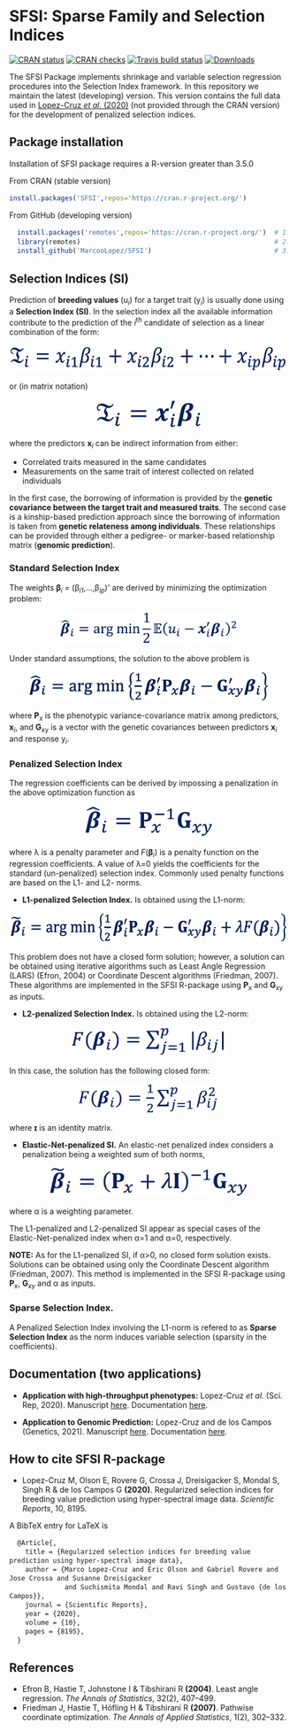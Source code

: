 # SFSI: Sparse Family and Selection Indices

[![CRAN status](https://www.r-pkg.org/badges/version/SFSI?color=green)](https://CRAN.R-project.org/package=SFSI) [![CRAN checks](https://cranchecks.info/badges/worst/SFSI)](https://cran.r-project.org/web/checks/check_results_SFSI.html) [![Travis build status](https://travis-ci.com/MarcooLopez/SFSI.svg?branch=master)](https://travis-ci.com/MarcooLopez/SFSI) [![Downloads](http://cranlogs.r-pkg.org/badges/SFSI?color=blue)](http://www.r-pkg.org/pkg/SFSI)

The SFSI Package implements shrinkage and variable selection regression procedures into the Selection Index framework. In this repository we maintain the latest (developing) version. This version contains the full data used in [Lopez-Cruz *et al.* (2020)](https://www.nature.com/articles/s41598-020-65011-2) (not provided through the CRAN version) for the development of penalized selection indices.

## Package installation

Installation of SFSI package requires a R-version greater than 3.5.0

From CRAN (stable version)
```r
install.packages('SFSI',repos='https://cran.r-project.org/')
```

From GitHub (developing version)
```r
  install.packages('remotes',repos='https://cran.r-project.org/')  # 1. install remotes
  library(remotes)                                                 # 2. load the library
  install_github('MarcooLopez/SFSI')                               # 3. install SFSI from GitHub
```

## Selection Indices (SI)

Prediction of **breeding values** (u<sub><i>i</i></sub>) for a target trait (y<sub><i>i</i></sub>) is usually done using a **Selection Index (SI)**.
In the selection index all the available information contribute to the prediction of the *i*<sup>th</sup> candidate of selection as a linear combination of the form:

<p align="center">
<img src="https://github.com/MarcooLopez/SFSI/blob/master/vignettes/Img1.png" height="50"/>
</p>

or (in matrix notation)

<p align="center">
<img src="https://github.com/MarcooLopez/SFSI/blob/master/vignettes/Img2.png" height="55"/>
</p>

where the predictors <b>x</b><sub><i>i</i></sub> can be indirect information from either:

- Correlated traits measured in the same candidates
- Measurements on the same trait of interest collected on related individuals

In the first case, the borrowing of information is provided by the **genetic covariance between the target trait and measured traits**. The second case is a kinship-based prediction approach since the borrowing of information is taken from **genetic relateness among individuals**. These relationships can be provided through either a pedigree- or marker-based relationship matrix (**genomic prediction**).

### Standard Selection Index

The weights <b>&beta;</b><sub><i>i</i></sub> = (&beta;<sub><i>i1</i></sub>,...,&beta;<sub><i>ip</i></sub>)'
are derived by minimizing the optimization problem:

<p align="center">
<img src="https://github.com/MarcooLopez/SFSI/blob/master/vignettes/Img3.png" height="60"/>
</p>

Under standard assumptions, the solution to the above problem is

<p align="center">
<img src="https://github.com/MarcooLopez/SFSI/blob/master/vignettes/Img4.png" height="55"/>
</p>

where <b>P</b><sub>x</sub> is the phenotypic variance-covariance matrix among predictors, <b>x</b><sub><i>i</i></sub>, and <b>G</b><sub>xy</sub> is a vector with the genetic covariances between predictors <b>x</b><sub><i>i</i></sub> and response y<sub><i>i</i></sub>.

### Penalized Selection Index
The regression coefficients can be derived by impossing a penalization in the above optimization function as

<p align="center">
<img src="https://github.com/MarcooLopez/SFSI/blob/master/vignettes/Img5.png" height="60"/>
</p>

where &lambda; is a penalty parameter and <i>F</i>(<b>&beta;</b><sub><i>i</i></sub>)
is a penalty function on the regression coefficients. A value of &lambda;=0 yields the coefficients for the standard (un-penalized) selection index. Commonly used penalty functions are based on the L1- and L2- norms.

* **L1-penalized Selection Index.** Is obtained using the L1-norm:

<p align="center">
<img src="https://github.com/MarcooLopez/SFSI/blob/master/vignettes/Img6.png" height="55"/>
</p>

This problem does not have a closed form solution; however, a solution can be obtained using iterative algorithms such as Least Angle Regression (LARS) (Efron, 2004) or Coordinate Descent algorithms (Friedman, 2007). These algorithms are implemented in the SFSI R-package using <b>P</b><sub>x</sub> and <b>G</b><sub>xy</sub> as inputs.

* **L2-penalized Selection Index.** Is obtained using the L2-norm:

<p align="center">
<img src="https://github.com/MarcooLopez/SFSI/blob/master/vignettes/Img7.png" height="55"/>
</p>

In this case, the solution has the following closed form:

<p align="center">
<img src="https://github.com/MarcooLopez/SFSI/blob/master/vignettes/Img8.png" height="55"/>
</p>

where <b>&#618;</b> is an identity matrix.

* **Elastic-Net-penalized SI.** An elastic-net penalized index considers a penalization being a weighted sum of both norms,

<p align="center">
<img src="https://github.com/MarcooLopez/SFSI/blob/master/vignettes/Img9.png" height="55"/>
</p>

where &alpha; is a weighting parameter.

The L1-penalized and L2-penalized SI appear as special cases of the Elastic-Net-penalized index when &alpha;=1 and &alpha;=0, respectively.

**NOTE:** As for the L1-penalized SI, if &alpha;>0, no closed form solution exists. Solutions can be obtained using only the Coordinate Descent algorithm (Friedman, 2007). This method is implemented in the SFSI R-package using <b>P</b><sub>x</sub>, <b>G</b><sub>xy</sub> and &alpha; as inputs.

### Sparse Selection Index.
A Penalized Selection Index involving the L1-norm is refered to as **Sparse Selection Index** as the norm induces variable selection (sparsity in the coefficients).


## Documentation (two applications)
* **Application with high-throughput phenotypes:**
Lopez-Cruz *et al.* (Sci. Rep, 2020). Manuscript [here](https://www.nature.com/articles/s41598-020-65011-2). Documentation [here](http://htmlpreview.github.io/?https://github.com/MarcooLopez/SFSI/blob/master/inst/doc/PSI-documentation.html).

* **Application to Genomic Prediction:**
Lopez-Cruz and de los Campos (Genetics, 2021). Manuscript [here](https://doi.org/10.1093/genetics/iyab030). Documentation [here](http://htmlpreview.github.io/?https://github.com/MarcooLopez/SFSI/blob/master/inst/doc/SSI-documentation.html).

## How to cite SFSI R-package
* Lopez-Cruz M, Olson E, Rovere G, Crossa J, Dreisigacker S, Mondal S, Singh R & de los Campos G **(2020)**. Regularized selection indices for breeding value prediction using hyper-spectral image data. *Scientific Reports*, 10, 8195.

A BibTeX entry for LaTeX is
```
  @Article{,
    title = {Regularized selection indices for breeding value prediction using hyper-spectral image data},
    author = {Marco Lopez-Cruz and Eric Olson and Gabriel Rovere and Jose Crossa and Susanne Dreisigacker
              and Suchismita Mondal and Ravi Singh and Gustavo {de los Campos}},
    journal = {Scientific Reports},
    year = {2020},
    volume = {10},
    pages = {8195},
  }
```

## References
* Efron B, Hastie T, Johnstone I & Tibshirani R **(2004)**. Least angle regression. *The Annals of Statistics*, 32(2), 407–499.
* Friedman J, Hastie T, Höfling H & Tibshirani R **(2007)**. Pathwise coordinate optimization. *The Annals of Applied Statistics*, 1(2), 302–332.
